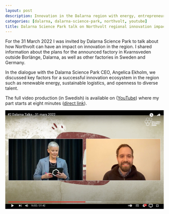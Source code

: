 ```yaml
---
layout: post
description: Innovation in the Dalarna region with energy, entrepreneurship, and diversity
categories: [dalarna, dalarna-science-park, northvolt, youtube]
title: Dalarna Science Park talk on Northvolt regional innovation impact
---
```


For the 31 March 2022 I was invited by Dalarna Science Park to talk about how Northvolt can have an impact on innovation in the region. I shared information about the plans for the announced factory in Kvarnsveden outside Borlänge, Dalarna, as well as other factories in Sweden and Germany.

In the dialogue with the Dalarna Science Park CEO, Angelica Ekholm, we discussed key factors for a successful innovation ecosystem in the region such as renewable energy, sustainable logistics, and openness to diverse talent.

The full video production (in Swedish) is available on ([YouTube](https://www.youtube.com/watch?v=CrRu_JChiZY)) where my part starts at eight minutes ([direct link](https://www.youtube.com/watch?v=CrRu_JChiZY&t=490s)).

[![Dalarna Talks - Northvolt and innovation in the Dalarna region](/images/2022-03-31-dalarna-science-park-talk.jpg)](https://www.youtube.com/watch?v=CrRu_JChiZY&t=490s "Dalarna Talks - Northvolt and innovation in the Dalarna region")